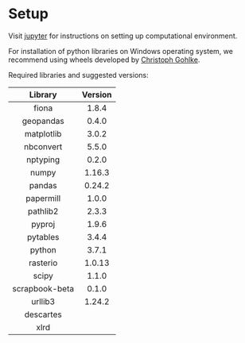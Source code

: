 # Setup


Visit [jupyter](https://jupyter.org/install) for instructions on setting up computational environment.

For installation of python libraries on Windows operating system, we recommend using wheels developed by [Christoph Gohlke](https://www.lfd.uci.edu/~gohlke/pythonlibs/).

Required libraries and suggested versions:

|Library    |Version|
|:-:|:-:|
|fiona      |1.8.4|
|geopandas  |0.4.0|
|matplotlib |3.0.2| 
|nbconvert  |5.5.0|
|nptyping   |0.2.0|
|numpy      |1.16.3|
|pandas     |0.24.2|
|papermill  |1.0.0|
|pathlib2   |2.3.3|
|pyproj     |1.9.6|
|pytables   |3.4.4|
|python     |3.7.1|
|rasterio   |1.0.13|      
|scipy      |1.1.0 |               
|scrapbook-beta  |0.1.0 |          
|urllib3    |1.24.2|  
|descartes||
|xlrd||